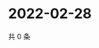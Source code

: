 # 2022-02-28

共 0 条

<!-- BEGIN WEIBO -->
<!-- 最后更新时间 Mon Feb 28 2022 21:17:06 GMT+0800 (China Standard Time) -->

<!-- END WEIBO -->
